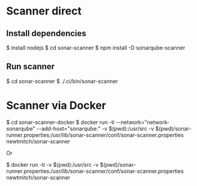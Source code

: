# Scanner direct

## Install dependencies
$ <your-package-manager> install nodejs
$ cd sonar-scanner
$ npm install -D sonarqube-scanner

## Run scanner
$ cd sonar-scanner
$ ./.ci/bin/sonar-scanner

# Scanner via Docker

$ cd sonar-scanner-docker
$ docker run -ti --network="network-sonarqube" --add-host="sonarqube:<internal-ip>" -v $(pwd):/usr/src -v $(pwd)/sonar-runner.properties:/usr/lib/sonar-scanner/conf/sonar-scanner.properties newtmitch/sonar-scanner

Or 

$ docker run -ti -v $(pwd):/usr/src -v $(pwd)/sonar-runner.properties:/usr/lib/sonar-scanner/conf/sonar-scanner.properties newtmitch/sonar-scanner
